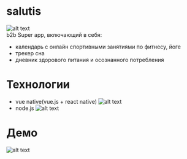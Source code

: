 # salutis
![alt text](https://sun9-37.userapi.com/impg/d2Ytsru7fB0QPkf-lCYZD6stkt93914YG2ficA/7zVM3o7QB2A.jpg?size=116x134&quality=96&sign=9f98e6eb7c0bc53cbc97255693a4ec6e&type=album)
<br>
b2b Super app, включающий в себя:
* календарь с онлайн спортивными занятиями по фитнесу, йоге
* трекер сна
* дневник здорового питания и осознанного потребления

# Технологии
* vue native(vue.js + react native) ![alt text](https://vuejs.org/images/logo.png) <br>
* node.js ![alt text](https://upload.wikimedia.org/wikipedia/commons/d/d9/Node.js_logo.svg)

# Демо
![alt text](https://youtu.be/RViuEXTntTI)
